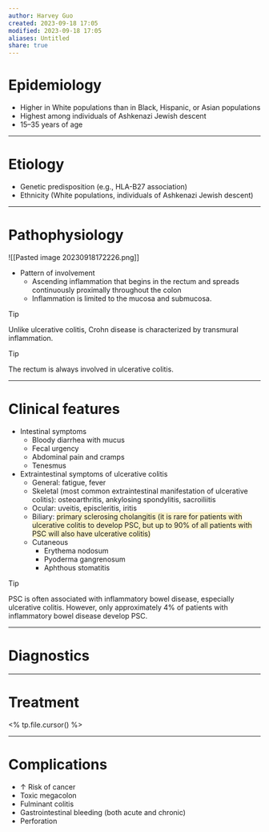 ```yaml
---
author: Harvey Guo
created: 2023-09-18 17:05
modified: 2023-09-18 17:05
aliases: Untitled
share: true
---
```

# Epidemiology
- Higher in White populations than in Black, Hispanic, or Asian populations
- Highest among individuals of Ashkenazi Jewish descent
- 15–35 years of age

---
# Etiology
- Genetic predisposition (e.g., HLA-B27 association)
- Ethnicity (White populations, individuals of Ashkenazi Jewish descent)

---
# Pathophysiology
![[Pasted image 20230918172226.png]]
- Pattern of involvement
	- Ascending inflammation that begins in the rectum and spreads continuously proximally throughout the colon 
	- Inflammation is limited to the mucosa and submucosa.
 
 >[!tip] 
>Unlike ulcerative colitis, Crohn disease is characterized by transmural inflammation.

>[!tip] 
>The rectum is always involved in ulcerative colitis.

---
# Clinical features
- Intestinal symptoms
	- Bloody diarrhea with mucus
	- Fecal urgency
	- Abdominal pain and cramps
	- Tenesmus
- Extraintestinal symptoms of ulcerative colitis
	- General: fatigue, fever
	- Skeletal (most common extraintestinal manifestation of ulcerative colitis): osteoarthritis, ankylosing spondylitis, sacroiliitis
	- Ocular: uveitis, episcleritis, iritis
	- Biliary: <span style="background:rgba(240, 200, 0, 0.2)">primary sclerosing cholangitis (it is rare for patients with ulcerative colitis to develop PSC, but up to 90% of all patients with PSC will also have ulcerative colitis)</span>
	- Cutaneous
		- Erythema nodosum
		- Pyoderma gangrenosum
		- Aphthous stomatitis

>[!tip] 
>PSC is often associated with inflammatory bowel disease, especially ulcerative colitis. However, only approximately 4% of patients with inflammatory bowel disease develop PSC.



---
# Diagnostics


---
# Treatment
<% tp.file.cursor() %>

---
# Complications
- ↑ Risk of cancer
- Toxic megacolon
- Fulminant colitis
- Gastrointestinal bleeding (both acute and chronic)
- Perforation
